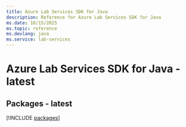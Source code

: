 ```yaml
---
title: Azure Lab Services SDK for Java
description: Reference for Azure Lab Services SDK for Java
ms.date: 10/15/2025
ms.topic: reference
ms.devlang: java
ms.service: lab-services
---
```

# Azure Lab Services SDK for Java - latest
## Packages - latest
[!INCLUDE [packages](lab-services-index.md)]